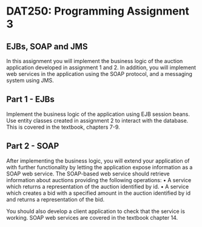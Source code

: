 # DAT250: Programming Assignment 3
## EJBs, SOAP and JMS

In this assignment you will implement the business logic of the auction application developed in assignment 1 and 2. In addition, you will implement web services in the application using the SOAP protocol, and a messaging system using JMS.

## Part 1 - EJBs

Implement the business logic of the application using EJB session beans. Use entity classes created in assignment 2 to interact with the database.
This is covered in the textbook, chapters 7-9.

## Part 2 - SOAP

After implementing the business logic, you will extend your application of with further functionality by letting the application expose information as a SOAP web service.
The SOAP-based web service should retrieve information about auctions providing the following
operations:
• A service which returns a representation of the auction identified by id.
• A service which creates a bid with a specified amount in the auction identified by id and returns a representation of the bid.

You should also develop a client application to check that the service is working.
SOAP web services are covered in the textbook chapter 14.




